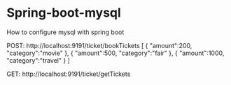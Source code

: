 # Spring-boot-mysql
How to configure mysql with  spring boot

POST:
http://localhost:9191/ticket/bookTickets
[
    {
        "amount":200,
        "category":"movie"
    },
    {
        "amount":500,
        "category":"fair"
    },
    {
        "amount":1000,
        "category":"travel"
    }
]

GET:
http://localhost:9191/ticket/getTickets
